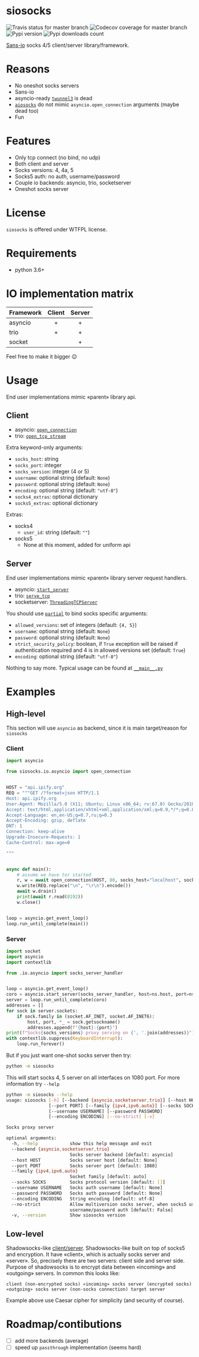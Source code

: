 # siosocks
![Travis status for master branch](https://travis-ci.com/pohmelie/siosocks.svg?branch=master)
![Codecov coverage for master branch](https://codecov.io/gh/pohmelie/siosocks/branch/master/graph/badge.svg)
![Pypi version](https://img.shields.io/pypi/v/siosocks.svg)
![Pypi downloads count](https://pypi-badges.global.ssl.fastly.net/svg?package=siosocks&timeframe=monthly)

[Sans-io](https://sans-io.readthedocs.io/) socks 4/5 client/server library/framework.

# Reasons
* No oneshot socks servers
* Sans-io
* asyncio-ready [`twunnel3`](https://github.com/jvansteirteghem/twunnel3) is dead
* [`aiosocks`](https://github.com/nibrag/aiosocks) do not mimic `asyncio.open_connection` arguments (maybe dead too)
* Fun

# Features
* Only tcp connect (no bind, no udp)
* Both client and server
* Socks versions: 4, 4a, 5
* Socks5 auth: no auth, username/password
* Couple io backends: asyncio, trio, socketserver
* Oneshot socks server

# License
`siosocks` is offered under WTFPL license.

# Requirements
* python 3.6+

# IO implementation matrix

Framework | Client | Server
--- | :---: | :---:
asyncio | + | +
trio | + | +
socket | | +

Feel free to make it bigger :wink:

# Usage
End user implementations mimic «parent» library api.
## Client
* asyncio: [`open_connection`](https://docs.python.org/3/library/asyncio-stream.html#asyncio.open_connection)
* trio: [`open_tcp_stream`](https://trio.readthedocs.io/en/stable/reference-io.html#trio.open_tcp_stream)

Extra keyword-only arguments:
* `socks_host`: string
* `socks_port`: integer
* `socks_version`: integer (4 or 5)
* `username`: optional string (default: `None`)
* `password`: optional string (default: `None`)
* `encoding`: optional string (default: `"utf-8"`)
* `socks4_extras`: optional dictionary
* `socks5_extras`: optional dictionary

Extras:
* socks4
    * `user_id`: string (default: `""`)
* socks5
    * None at this moment, added for uniform api
## Server
End user implementations mimic «parent» library server request handlers.
* asyncio: [`start_server`](https://docs.python.org/3/library/asyncio-stream.html#asyncio.start_server)
* trio: [`serve_tcp`](https://trio.readthedocs.io/en/stable/reference-io.html#trio.serve_tcp)
* socketserver: [`ThreadingTCPServer`](https://docs.python.org/3/library/socketserver.html#socketserver.ThreadingTCPServer)

You should use [`partial`](https://docs.python.org/3/library/functools.html#functools.partial) to bind socks specific arguments:
* `allowed_versions`: set of integers (default: `{4, 5}`)
* `username`: optional string (default: `None`)
* `password`: optional string (default: `None`)
* `strict_security_policy`: boolean, if `True` exception will be raised if authentication required and 4 is in allowed versions set (default: `True`)
* `encoding`: optional string (default: `"utf-8"`)

Nothing to say more. Typical usage can be found at [`__main__.py`](https://github.com/pohmelie/siosocks/blob/master/siosocks/__main__.py)

# Examples
## High-level
This section will use `asyncio` as backend, since it is main target/reason for `siosocks`
### Client
``` python
import asyncio

from siosocks.io.asyncio import open_connection


HOST = "api.ipify.org"
REQ = """GET /?format=json HTTP/1.1
Host: api.ipify.org
User-Agent: Mozilla/5.0 (X11; Ubuntu; Linux x86_64; rv:67.0) Gecko/20100101 Firefox/67.0
Accept: text/html,application/xhtml+xml,application/xml;q=0.9,*/*;q=0.8
Accept-Language: en,en-US;q=0.7,ru;q=0.3
Accept-Encoding: gzip, deflate
DNT: 1
Connection: keep-alive
Upgrade-Insecure-Requests: 1
Cache-Control: max-age=0

"""


async def main():
    # assume we have tor started
    r, w = await open_connection(HOST, 80, socks_host="localhost", socks_port=9050, socks_version=5)
    w.write(REQ.replace("\n", "\r\n").encode())
    await w.drain()
    print(await r.read(8192))
    w.close()


loop = asyncio.get_event_loop()
loop.run_until_complete(main())
```
### Server
``` python
import socket
import asyncio
import contextlib

from .io.asyncio import socks_server_handler


loop = asyncio.get_event_loop()
coro = asyncio.start_server(socks_server_handler, host=ns.host, port=ns.port, family=family)
server = loop.run_until_complete(coro)
addresses = []
for sock in server.sockets:
    if sock.family in (socket.AF_INET, socket.AF_INET6):
        host, port, *_ = sock.getsockname()
        addresses.append(f"{host}:{port}")
print(f"Socks{socks_versions} proxy serving on {', '.join(addresses)}")
with contextlib.suppress(KeyboardInterrupt):
    loop.run_forever()
```
But if you just want one-shot socks server then try:
``` bash
python -m siosocks
```
This will start socks 4, 5 server on all interfaces on 1080 port. For more information try `--help`
``` bash
python -m siosocks --help
usage: siosocks [-h] [--backend {asyncio,socketserver,trio}] [--host HOST]
                [--port PORT] [--family {ipv4,ipv6,auto}] [--socks SOCKS]
                [--username USERNAME] [--password PASSWORD]
                [--encoding ENCODING] [--no-strict] [-v]

Socks proxy server

optional arguments:
  -h, --help            show this help message and exit
  --backend {asyncio,socketserver,trio}
                        Socks server backend [default: asyncio]
  --host HOST           Socks server host [default: None]
  --port PORT           Socks server port [default: 1080]
  --family {ipv4,ipv6,auto}
                        Socket family [default: auto]
  --socks SOCKS         Socks protocol version [default: []]
  --username USERNAME   Socks auth username [default: None]
  --password PASSWORD   Socks auth password [default: None]
  --encoding ENCODING   String encoding [default: utf-8]
  --no-strict           Allow multiversion socks server, when socks5 used with
                        username/password auth [default: False]
  -v, --version         Show siosocks version
```
## Low-level
Shadowsocks-like [client/server](https://github.com/pohmelie/siosocks/blob/master/examples/shadowsocks-like.py). Shadowsocks-like built on top of socks5 and encryption. It have «client», which is actually socks server and «server». So, precisely there are two servers: client side and server side. Purpose of shadowsocks is to encrypt data between «incoming» and «outgoing» servers. In common this looks like:
```
client (non-encrypted socks) «incoming» socks server (encrypted socks) «outgoing» socks server (non-socks connection) target server
```
Example above use Caesar cipher for simplicity (and security of course).

# Roadmap/contibutions
* [ ] add more backends (average)
* [ ] speed up `passthrough` implementation (seems hard)
